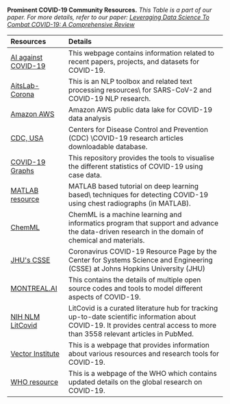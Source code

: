 
**Prominent COVID-19 Community Resources.** _This Table is a part of our paper. For more details, refer to our paper: [Leveraging Data Science To Combat COVID-19: A Comprehensive Review](https://www.researchgate.net/publication/340687152_Leveraging_Data_Science_To_Combat_COVID-19_A_Comprehensive_Review)_

| Resources | Details |
| :---         |     :---      |     
[AI against COVID-19](https://ai-against-covid.ca/datasets/?fbclid=IwAR0jxbo_d14HbP0tNOeHnhP7ndOaA2U3TGv8tKh9JtUXqxGgNFYyOOb76xM)|This webpage contains information related to recent papers, projects, and datasets for COVID-19.||
[AitsLab-Corona](https://github.com/Aitslab/corona)|This is an NLP toolbox and related text processing resources\\ for SARS-CoV-2 and COVID-19 NLP research.|
[Amazon AWS](https://aws.amazon.com/blogs/big-data/a-public-data-lake-for-analysis-of-covid-19-data/)|Amazon AWS public data lake for COVID-19 data analysis|
[CDC, USA](https://www.cdc.gov/library/researchguides/2019novelcoronavirus/researcharticles.html)|Centers for Disease Control and Prevention (CDC) \\COVID-19 research articles downloadable database.|
[COVID-19 Graphs](https://github.com/mhandley/COVID19/blob/master/graphs/covid-eu-linear-lp.png)|This repository provides the tools to visualise the different statistics of COVID-19 using case data. |
[MATLAB resource](https://blogs.mathworks.com/deep-learning/2020/03/18/deep-learning-for-medical-imaging-covid-19-detection/)|MATLAB based tutorial on deep learning based\\ techniques for detecting COVID-19 using chest radiographs (in MATLAB).|
[ChemML](https://hachmannlab.github.io/chemml/)|ChemML is a machine learning and informatics program that support and advance the data-driven research in the domain of chemical and materials.|
[JHU's CSSE](https://coronavirus.jhu.edu/)|Coronavirus COVID-19 Resource Page by the Center for Systems Science and Engineering (CSSE) at Johns Hopkins University (JHU)|
[MONTREAL.AI](https://montrealartificialintelligence.com/covid19/?fbclid=IwAR3At2VifUPKYqFN29yWctHT-SzqDUf_XzNjvv00rUVBn_VeRSIDcKNGtsA)|This contains the details of multiple open source codes and tools to model different aspects of COVID-19. 
[NIH NLM LitCovid](https://www.ncbi.nlm.nih.gov/research/coronavirus/)|LitCovid is a curated literature hub for tracking up-to-date scientific information about COVID-19. It  provides central access to more than 3558 relevant articles in PubMed.|
[Vector Institute](https://vectorinstitute.ai/covid-19-updates/?fbclid=IwAR3UIi1uC92oqCt_thHBZ4Td4e59tQ_e03aypHMqa0qmdt1e0Lj7QZ-6tmw)|This is a webpage that provides information about various resources and research tools for COVID-19.
[WHO resource](https://www.who.int/emergencies/diseases/novel-coronavirus-2019/global-research-on-novel-coronavirus-2019-ncov?fbclid=IwAR0dsByp3Tv33cFfzMXFvoB11GjFGASyvHF6oE_8UG97rgt_tT7PY1nFzAI)|This is a webpage of the WHO which contains updated details on the global research on COVID-19. |
